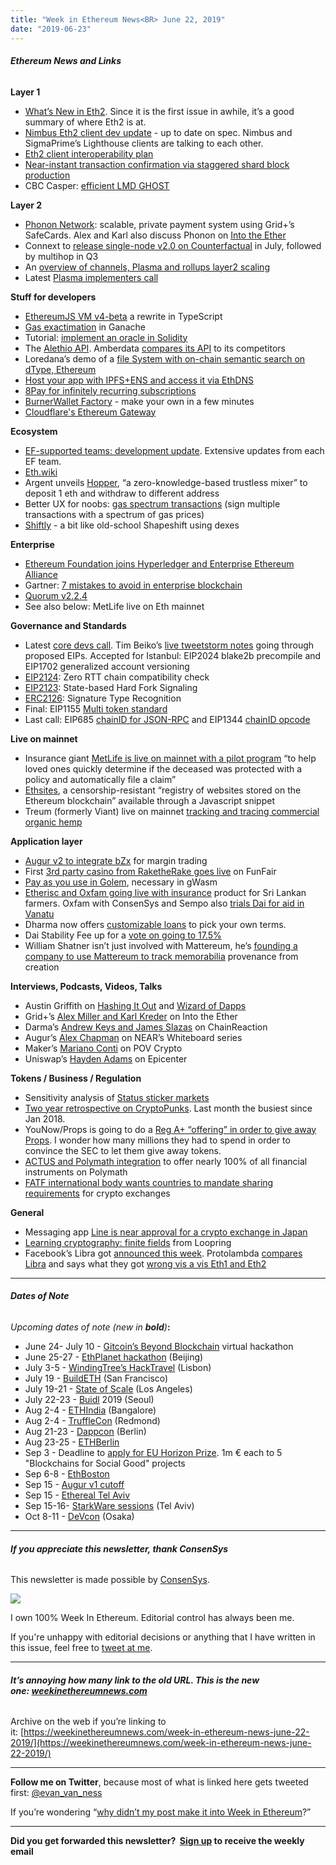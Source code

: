 ```yaml
---
title: "Week in Ethereum News<BR> June 22, 2019"
date: "2019-06-23"
---
```


###### **Ethereum News and Links**

**Layer 1**

- [What’s New in Eth2](https://notes.ethereum.org/c/Sk8Zs--CQ/https%3A%2F%2Fbenjaminion.xyz%2Fnewineth2%2F20190621.html). Since it is the first issue in awhile, it’s a good summary of where Eth2 is at.
- [Nimbus Eth2 client dev update](https://our.status.im/nimbus-dev-update/) - up to date on spec. Nimbus and SigmaPrime’s Lighthouse clients are talking to each other.
- [Eth2 client interoperability plan](https://github.com/ethereum/eth2.0-pm/tree/master/interop/hobbits)
- [Near-instant transaction confirmation via staggered shard block production](https://ethresear.ch/t/near-instant-transaction-confirmation-via-staggered-shard-block-production/5643)
- CBC Casper: [efficient LMD GHOST](https://github.com/CarlBeek/CBC_LMD)

**Layer 2**

- [Phonon Network](https://blog.gridplus.io/the-phonon-network-59835328b799): scalable, private payment system using Grid+’s SafeCards. Alex and Karl also discuss Phonon on [Into the Ether](https://ethhub.substack.com/p/grid-lattice1-hardware-wallet-and)
- Connext to [release single-node v2.0 on Counterfactual](https://medium.com/connext/connext-update-10-4a3a8850b90) in July, followed by multihop in Q3
- An [overview of channels, Plasma and rollups layer2 scaling](https://nearprotocol.com/blog/layer-2/)
- Latest [Plasma implementers call](https://www.youtube.com/watch?v=5RpYoU6xD_M)

**Stuff for developers**

- [EthereumJS VM v4-beta](https://www.reddit.com/r/ethereum/comments/c2fdpk/ethereumjs_vm_v400beta1_release_typescript_evm/) a rewrite in TypeScript
- [Gas exactimation](https://medium.com/truffle-suite/ethereum-gas-exactimation-1158a996eb8c) in Ganache
- Tutorial: [implement an oracle in Solidity](https://medium.com/@pedrodc/implementing-a-blockchain-oracle-on-ethereum-cedc7e26b49e)
- The [Alethio API](https://medium.com/alethio/announcing-the-alethio-api-f5cfd55d8676). Amberdata [compares its API](https://medium.com/amberdata/which-blockchain-data-api-is-right-for-you-3f3758efceb1) to its competitors
- Loredana’s demo of a [file System with on-chain semantic search on dType, Ethereum](https://www.reddit.com/r/ethereum/comments/c3cpt6/file_system_with_onchain_semantic_search_on_dtype/)
- [Host your app with IPFS+ENS and access it via EthDNS](https://medium.com/the-ethereum-name-service/how-to-host-your-dapp-with-ipfs-ens-and-access-it-via-ethdns-c96046059d87)
- [8Pay for infinitely recurring subscriptions](https://medium.com/8pay/the-subscription-market-54994c93ef7b)
- [BurnerWallet Factory](https://medium.com/@dmihal/your-own-burner-wallet-in-3-minutes-introducing-the-burner-factory-prototype-48452e1ff48) - make your own in a few minutes
- [Cloudflare's Ethereum Gateway](https://blog.cloudflare.com/cloudflare-ethereum-gateway/)

**Ecosystem**

- [EF-supported teams: development update](https://blog.ethereum.org/2019/06/21/ef-supported-teams-development-report-2019-pt-1/). Extensive updates from each EF team.
- [Eth.wiki](https://eth.wiki/)
- Argent unveils [Hopper](https://medium.com/argenthq/introducing-hopper-mobile-web-friendly-privacy-for-ethereum-d02a8c400dad), “a zero-knowledge-based trustless mixer” to deposit 1 eth and withdraw to different address
- Better UX for noobs: [gas spectrum transactions](https://medium.com/authereum/gas-spectrum-transactions-bd34b65107b) (sign multiple transactions with a spectrum of gas prices)
- [Shiftly](https://medium.com/shiftly/introducing-shiftly-on-mainnet-find-the-best-prices-swap-instantly-c20e7218d795) - a bit like old-school Shapeshift using dexes

**Enterprise**

- [Ethereum Foundation joins Hyperledger and Enterprise Ethereum Alliance](https://www.reddit.com/r/ethereum/comments/c21fig/ethereum_foundation_joins_hyperledger_and/)
- Gartner: [7 mistakes to avoid in enterprise blockchain](https://itbrief.co.nz/story/seven-mistakes-to-avoid-in-blockchain-projects-gartner)
- [Quorum v2.2.4](https://github.com/jpmorganchase/quorum/releases/tag/v2.2.4)
- See also below: MetLife live on Eth mainnet

**Governance and Standards**

- Latest [core devs call](https://www.youtube.com/watch?v=Cl5zGk-3Ej4). Tim Beiko’s [live tweetstorm notes](https://twitter.com/TimBeiko/status/1142067867376136199) going through proposed EIPs. Accepted for Istanbul: EIP2024 blake2b precompile and EIP1702 generalized account versioning
- [EIP2124](https://github.com/ethereum/EIPs/issues/2125): Zero RTT chain compatibility check
- [EIP2123](https://github.com/ethereum/EIPs/blob/33d5f62fd6f89889102630df7d6f1088f08bdfff/EIPS/eip-2123.md): State-based Hard Fork Signaling
- [ERC2126](https://github.com/ethereum/EIPs/blob/bc1d1d6ea7eac55b2006509c46771046b84b95ca/EIPS/eip-2126.md): Signature Type Recognition
- Final: EIP1155 [Multi token standard](http://eips.ethereum.org/EIPS/eip-1155)
- Last call: EIP685 [chainID for JSON-RPC](http://eips.ethereum.org/EIPS/eip-695) and EIP1344 [chainID opcode](http://eips.ethereum.org/EIPS/eip-1344)

**Live on mainnet**

- Insurance giant [MetLife is live on mainnet with a pilot program](https://www.forbes.com/sites/stevenehrlich/2019/06/19/metlife-plans-to-disrupt-2-7-trillion-life-insurance-industry-using-ethereum-blockchain/#b3d229b27702) “to help loved ones quickly determine if the deceased was protected with a policy and automatically file a claim”
- [Ethsites](https://ethsites.io/), a censorship-resistant “registry of websites stored on the Ethereum blockchain” available through a Javascript snippet
- Treum (formerly Viant) live on mainnet [tracking and tracing commercial organic hemp](https://content.consensys.net/wp-content/uploads/Treum-_-June-20-2019-1.pdf)

**Application layer**

- [Augur v2 to integrate bZx](https://www.augur.net/blog/margin-lending/) for margin trading
- First [3rd party casino from RaketheRake goes live](https://funfair.io/crypto-casino-launch/) on FunFair
- [Pay as you use in Golem](https://blog.golemproject.net/pay-as-you-use-in-golem/), necessary in gWasm
- [Etherisc and Oxfam going live with insurance](https://www.linkedin.com/feed/update/urn:li:activity:6546696515849605120/) product for Sri Lankan farmers. Oxfam with ConsenSys and Sempo also [trials Dai for aid in Vanatu](https://www.coindesk.com/oxfam-trials-delivery-of-disaster-relief-using-ethereum-stablecoin-dai)
- Dharma now offers [customizable loans](https://blog.dharma.io/upgrading-our-borrow-experience-50693d23229c) to pick your own terms.
- Dai Stability Fee up for a [vote on going to 17.5%](https://blog.makerdao.com/executive-vote-stability-fee-17-5-june-21/)
- William Shatner isn’t just involved with Mattereum, he’s [founding a company to use Mattereum to track memorabilia](https://www.forbes.com/sites/michaeldelcastillo/2019/06/20/william-shatners-startup-brings-new-meaning-to-enterprise-ethereum/#68e101ff4c1f) provenance from creation

**Interviews, Podcasts, Videos, Talks** 

- Austin Griffith on [Hashing It Out](https://thebitcoinpodcast.com/hashing-it-out-49/) and [Wizard of Dapps](https://anchor.fm/wizardofdapps/episodes/Episode-7-Burner-Wallet-with-Austin-Griffith-e4cnjq)
- Grid+’s [Alex Miller and Karl Kreder](https://ethhub.substack.com/p/grid-lattice1-hardware-wallet-and) on Into the Ether
- Darma’s [Andrew Keys and James Slazas](https://twitter.com/Shaughnessy119/status/1141388580490813440) on ChainReaction
- Augur’s [Alex Chapman](https://www.youtube.com/watch?v=kpW08CiSK9g) on NEAR’s Whiteboard series
- Maker’s [Mariano Conti](https://medium.com/@TrustlessState/58-the-frontier-of-dai-with-mariano-conti-8e532cdc48a4) on POV Crypto
- Uniswap’s [Hayden Adams](https://epicenter.tv/episode/292/) on Epicenter

**Tokens / Business / Regulation**

- Sensitivity analysis of [Status sticker markets](https://our.status.im/token-economics-research-sticker-market/)
- [Two year retrospective on CryptoPunks](https://www.larvalabs.com/blog/2019-6-21-1-1/cryptopunks-two-year-anniversary). Last month the busiest since Jan 2018.
- YouNow/Props is going to do a [Reg A+ “offering” in order to give away Props](https://blog.propsproject.com/sec-filing-to-enable-millions-of-users-to-earn-and-use-props-tokens-448ed251f656). I wonder how many millions they had to spend in order to convince the SEC to let them give away tokens.
- [ACTUS and Polymath integration](https://medium.com/at-par/tokenize-all-financial-products-767e20780006) to offer nearly 100% of all financial instruments on Polymath
- [FATF international body wants countries to mandate sharing requirements](http://www.fatf-gafi.org/publications/fatfrecommendations/documents/public-statement-virtual-assets.html) for crypto exchanges

**General**

- Messaging app [Line is near approval for a crypto exchange in Japan](https://www.bloomberg.com/news/articles/2019-06-20/line-said-to-near-approval-of-japan-license-for-crypto-exchange)
- [Learning cryptography: finite fields](https://medium.com/loopring-protocol/learning-cryptography-finite-fields-ced3574a53fe) from Loopring
- Facebook’s Libra got [announced this week](https://developers.libra.org/docs/the-libra-blockchain-paper). Protolambda [compares Libra](https://twitter.com/protolambda/status/1141010796786401281) and says what they got [wrong vis a vis Eth1 and Eth2](https://twitter.com/protolambda/status/1141435774052818946)

* * *

###### **Dates of Note**

_Upcoming dates of note (new in **bold**)_**:**

- June 24- July 10 - [Gitcoin’s Beyond Blockchain](https://gitcoin.co/blog/beyond-blockchain-hackathon/) virtual hackathon
- June 25-27 - [EthPlanet hackathon](https://www.huodongxing.com/event/8495466131800) (Beijing)
- July 3-5 - [WindingTree’s HackTravel](https://windingtree.com/hacktravel-lisbon-2019) (Lisbon)
- July 19 - [BuildETH](https://www.buildeth.io/) (San Francisco)
- July 19-21 - [State of Scale](https://www.stateofscale.com/) (Los Angeles)
- July 22-23 - [Buidl](https://www.buidl.asia/) 2019 (Seoul)
- Aug 2-4 - [ETHIndia](https://ethindia.co/) (Bangalore)
- Aug 2-4 - [TruffleCon](https://www.truffleframework.com/trufflecon2019) (Redmond)
- Aug 21-23 - [Dappcon](https://dappcon.io/) (Berlin)
- Aug 23-25 - [ETHBerlin](https://ethberlinzwei.com/)
- Sep 3 - Deadline to [apply for EU Horizon Prize](https://ec.europa.eu/info/funding-tenders/opportunities/portal/screen/opportunities/topic-details/blockchain-eicprize-2019). 1m € each to 5 "Blockchains for Social Good" projects
- Sep 6-8 - [EthBoston](https://eth.boston/)
- Sep 15 - [Augur v1 cutoff](https://www.augur.net/blog/v1-cutoff/)
- Sep 15 - [Ethereal Tel Aviv](https://etherealsummit.com/events/ethereal-tel-aviv/)
- Sep 15-16- [StarkWare sessions](https://www.starkware.co/sessions/) (Tel Aviv)
- Oct 8-11 - [DeVcon](https://devcon.org/) (Osaka)

* * *

###### **If you appreciate this newsletter, thank ConsenSys**

This newsletter is made possible by [ConsenSys](https://consensys.net/).  

[![](https://cdn.substack.com/image/fetch/w_1100,c_limit,q_auto:good,f_auto/https%3A%2F%2Fbucketeer-e05bbc84-baa3-437e-9518-adb32be77984.s3.amazonaws.com%2Fpublic%2Fimages%2F08f1b2fd-57e2-4d4b-bd42-730c769114be_240x240.jpeg)](https://cdn.substack.com/image/fetch/c_limit,q_auto:good,f_auto/https%3A%2F%2Fbucketeer-e05bbc84-baa3-437e-9518-adb32be77984.s3.amazonaws.com%2Fpublic%2Fimages%2F08f1b2fd-57e2-4d4b-bd42-730c769114be_240x240.jpeg)

  
I own 100% Week In Ethereum. Editorial control has always been me.

If you're unhappy with editorial decisions or anything that I have written in this issue, feel free to [tweet at me](https://twitter.com/evan_van_ness).

* * *

###### **It’s annoying how many link to the old URL. This is the new one: [weekinethereumnews.com](https://weekinethereumnews.com/)** 

Archive on the web if you’re linking to it: [](https://weekinethereumnews.com/week-in-ethereum-news-june-22-2019/)[https://weekinethereumnews.com/week-in-ethereum-news-june-22-2019/](https://weekinethereumnews.com/week-in-ethereum-news-june-22-2019/)

* * *

**Follow me on Twitter**, because most of what is linked here gets tweeted first: [@evan\_van\_ness](https://twitter.com/evan_van_ness)

If you’re wondering “[why didn’t my post make it into Week in Ethereum](https://www.evanvanness.com/post/179914035841/why-didnt-my-post-make-the-newsletter)?”

* * *

**Did you get forwarded this newsletter?  [Sign up](https://weekinethereum.substack.com/subscribe#about) to receive the weekly email**

